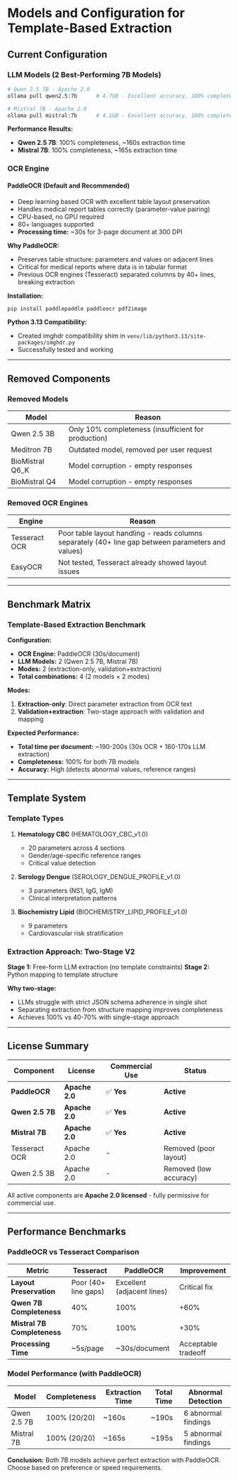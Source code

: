 # Models and Configuration for Template-Based Extraction

## Current Configuration

### LLM Models (2 Best-Performing 7B Models)
```bash
# Qwen 2.5 7B - Apache 2.0
ollama pull qwen2.5:7b      # 4.7GB - Excellent accuracy, 100% completeness

# Mistral 7B - Apache 2.0
ollama pull mistral:7b      # 4.1GB - Excellent accuracy, 100% completeness
```

**Performance Results:**
- **Qwen 2.5 7B**: 100% completeness, ~160s extraction time
- **Mistral 7B**: 100% completeness, ~165s extraction time

### OCR Engine

#### PaddleOCR (Default and Recommended)
- Deep learning based OCR with excellent table layout preservation
- Handles medical report tables correctly (parameter-value pairing)
- CPU-based, no GPU required
- 80+ languages supported
- **Processing time:** ~30s for 3-page document at 300 DPI

**Why PaddleOCR:**
- Preserves table structure: parameters and values on adjacent lines
- Critical for medical reports where data is in tabular format
- Previous OCR engines (Tesseract) separated columns by 40+ lines, breaking extraction

**Installation:**
```bash
pip install paddlepaddle paddleocr pdf2image
```

**Python 3.13 Compatibility:**
- Created imghdr compatibility shim in `venv/lib/python3.13/site-packages/imghdr.py`
- Successfully tested and working

---

## Removed Components

### Removed Models
| Model | Reason |
|-------|--------|
| Qwen 2.5 3B | Only 10% completeness (insufficient for production) |
| Meditron 7B | Outdated model, removed per user request |
| BioMistral Q6_K | Model corruption - empty responses |
| BioMistral Q4 | Model corruption - empty responses |

### Removed OCR Engines
| Engine | Reason |
|--------|--------|
| Tesseract OCR | Poor table layout handling - reads columns separately (40+ line gap between parameters and values) |
| EasyOCR | Not tested, Tesseract already showed layout issues |

---

## Benchmark Matrix

### Template-Based Extraction Benchmark

**Configuration:**
- **OCR Engine:** PaddleOCR (30s/document)
- **LLM Models:** 2 (Qwen 2.5 7B, Mistral 7B)
- **Modes:** 2 (extraction-only, validation+extraction)
- **Total combinations:** 4 (2 models × 2 modes)

**Modes:**
1. **Extraction-only**: Direct parameter extraction from OCR text
2. **Validation+extraction**: Two-stage approach with validation and mapping

**Expected Performance:**
- **Total time per document:** ~190-200s (30s OCR + 160-170s LLM extraction)
- **Completeness:** 100% for both 7B models
- **Accuracy:** High (detects abnormal values, reference ranges)

---

## Template System

### Template Types
1. **Hematology CBC** (HEMATOLOGY_CBC_v1.0)
   - 20 parameters across 4 sections
   - Gender/age-specific reference ranges
   - Critical value detection

2. **Serology Dengue** (SEROLOGY_DENGUE_PROFILE_v1.0)
   - 3 parameters (NS1, IgG, IgM)
   - Clinical interpretation patterns

3. **Biochemistry Lipid** (BIOCHEMISTRY_LIPID_PROFILE_v1.0)
   - 9 parameters
   - Cardiovascular risk stratification

### Extraction Approach: Two-Stage V2
**Stage 1:** Free-form LLM extraction (no template constraints)
**Stage 2:** Python mapping to template structure

**Why two-stage:**
- LLMs struggle with strict JSON schema adherence in single shot
- Separating extraction from structure mapping improves completeness
- Achieves 100% vs 40-70% with single-stage approach

---

## License Summary

| Component | License | Commercial Use | Status |
|-----------|---------|----------------|--------|
| **PaddleOCR** | **Apache 2.0** | ✅ **Yes** | **Active** |
| **Qwen 2.5 7B** | **Apache 2.0** | ✅ **Yes** | **Active** |
| **Mistral 7B** | **Apache 2.0** | ✅ **Yes** | **Active** |
| Tesseract OCR | Apache 2.0 | - | Removed (poor layout) |
| Qwen 2.5 3B | Apache 2.0 | - | Removed (low accuracy) |

All active components are **Apache 2.0 licensed** - fully permissive for commercial use.

---

## Performance Benchmarks

### PaddleOCR vs Tesseract Comparison

| Metric | Tesseract | PaddleOCR | Improvement |
|--------|-----------|-----------|-------------|
| **Layout Preservation** | Poor (40+ line gaps) | Excellent (adjacent lines) | Critical fix |
| **Qwen 7B Completeness** | 40% | 100% | +60% |
| **Mistral 7B Completeness** | 70% | 100% | +30% |
| **Processing Time** | ~5s/page | ~30s/document | Acceptable tradeoff |

### Model Performance (with PaddleOCR)

| Model | Completeness | Extraction Time | Total Time | Abnormal Detection |
|-------|--------------|-----------------|------------|-------------------|
| Qwen 2.5 7B | 100% (20/20) | ~160s | ~190s | 6 abnormal findings |
| Mistral 7B | 100% (20/20) | ~165s | ~195s | 5 abnormal findings |

**Conclusion:** Both 7B models achieve perfect extraction with PaddleOCR. Choose based on preference or speed requirements.
